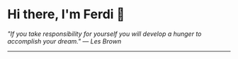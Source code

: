 <h1>Hi there, I'm Ferdi 👋</h1>

<p><em>
  "If you take responsibility for yourself you will develop a hunger to accomplish your dream." — Les Brown
</em></p>

---
